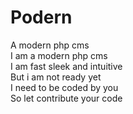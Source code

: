 # Podern
A modern php cms<br/>
I am a modern php cms<br/>
I am fast sleek and intuitive<br/>
But i am not ready yet<br/>
I need to be coded by you<br/>
So let contribute your code<br/>
